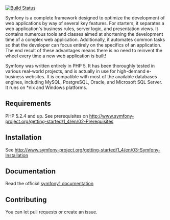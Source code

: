 [![Build Status](https://secure.travis-ci.org/LExpress/symfony1.png?branch=form)](http://travis-ci.org/LExpress/symfony1)

Symfony is a complete framework designed to optimize the development of web applications by way of several key features.
For starters, it separates a web application's business rules, server logic, and presentation views.
It contains numerous tools and classes aimed at shortening the development time of a complex web application.
Additionally, it automates common tasks so that the developer can focus entirely on the specifics of an application.
The end result of these advantages means there is no need to reinvent the wheel every time a new web application is built!

Symfony was written entirely in PHP 5.
It has been thoroughly tested in various real-world projects, and is actually in use for high-demand e-business websites.
It is compatible with most of the available databases engines, including MySQL, PostgreSQL, Oracle, and Microsoft SQL Server.
It runs on *nix and Windows platforms.

Requirements
------------

PHP 5.2.4 and up. See prerequisites on http://www.symfony-project.org/getting-started/1_4/en/02-Prerequisites

Installation
------------

See http://www.symfony-project.org/getting-started/1_4/en/03-Symfony-Installation

Documentation
-------------

Read the official [symfony1 documentation](http://www.symfony-project.org/doc/1_4/)

Contributing
------------

You can let pull requests or create an issue.
